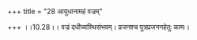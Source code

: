 +++
title = "28 आयुधानामहं वज्रम्"

+++
।।10.28।। वज्रं दधीच्यस्थिसंभवम्। प्रजनश्च पुत्रप्रजननहेतुः कामः।
